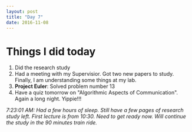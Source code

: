 ```yaml
---
layout: post
title: "Day 7"
date: 2016-11-08
---
```

# Things I did today 
1. Did the research study 
2. Had a meeting with my Supervisior. Got two new papers to study. Finally, I am understanding some things at my lab. 
3. **Project Euler**: Solved problem number 13
4. Have a quiz tomorrow on "Algorithmic Aspects of Communication". Again a long night. Yippie!!!

_7:23:01 AM: Had a few hours of sleep. Still have a few pages of research study left. First lecture is from 10:30. Need to get ready now. Will continue the study in the 90 minutes train ride._ 
